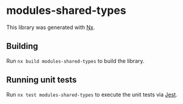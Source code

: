 # modules-shared-types

This library was generated with [Nx](https://nx.dev).

## Building

Run `nx build modules-shared-types` to build the library.

## Running unit tests

Run `nx test modules-shared-types` to execute the unit tests via [Jest](https://jestjs.io).
